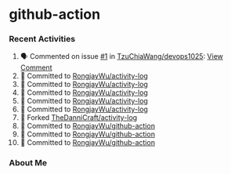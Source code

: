 ﻿# github-action

### Recent Activities
<!--START_SECTION:activity-->
1. 🗣 Commented on issue [#1](https://github.com/TzuChiaWang/devops1025/issues/1) in [TzuChiaWang/devops1025](https://github.com/TzuChiaWang/devops1025): [View Comment](https://github.com/TzuChiaWang/devops1025/issues/1#issuecomment-2437226986)
2. 📝 Committed to [RongjayWu/activity-log](https://github.com/RongjayWu/activity-log/commit/c196b0aeaead2d420f4b2a9f37f32f396a893ee0)
3. 📝 Committed to [RongjayWu/activity-log](https://github.com/RongjayWu/activity-log/commit/7206108217603429a25b39a07ec6102ed5683373)
4. 📝 Committed to [RongjayWu/activity-log](https://github.com/RongjayWu/activity-log/commit/74256e4a0824d13ac44dec095ee30f1f289100f7)
5. 📝 Committed to [RongjayWu/activity-log](https://github.com/RongjayWu/activity-log/commit/9b4ca6246824abcec0b0ea9b6226137da8d8185b)
6. 📝 Committed to [RongjayWu/activity-log](https://github.com/RongjayWu/activity-log/commit/ab40b518cb536b0d7dbab6af0ea8b7d19d6201d7)
7. 🍴 Forked [TheDanniCraft/activity-log](https://github.com/TheDanniCraft/activity-log)
8. 📝 Committed to [RongjayWu/github-action](https://github.com/RongjayWu/github-action/commit/306f5b90d5c644d2c7f379696f3409835c42faef)
9. 📝 Committed to [RongjayWu/github-action](https://github.com/RongjayWu/github-action/commit/ee15558427970e66ec40598e12de5b8a055e8399)
10. 📝 Committed to [RongjayWu/github-action](https://github.com/RongjayWu/github-action/commit/ff5829ea597d533c1d402c1a04011d61f34091c8)
<!--END_SECTION:activity-->

### About Me
